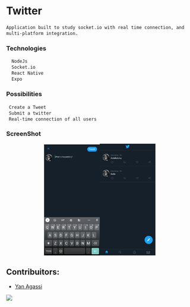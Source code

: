 # Twitter
    Application built to study socket.io with real time connection, and multi-platform integration.

### Technologies
	  NodeJs
      Socket.io
      React Native
      Expo

### Possibilities
     Create a Tweet
     Submit a twitter
     Real-time connection of all users


### ScreenShot  
<center>
<img src="screnshot1.jpeg" width="150" ><img src="screnshot2.jpeg" width="150" >
</center>


## Contribuitors:

* [Yan Agassi](https://www.github.com/yanagassi)



![](https://media.tenor.com/images/353a0741523131f5293e02ae6c93d5c3/tenor.gif)
